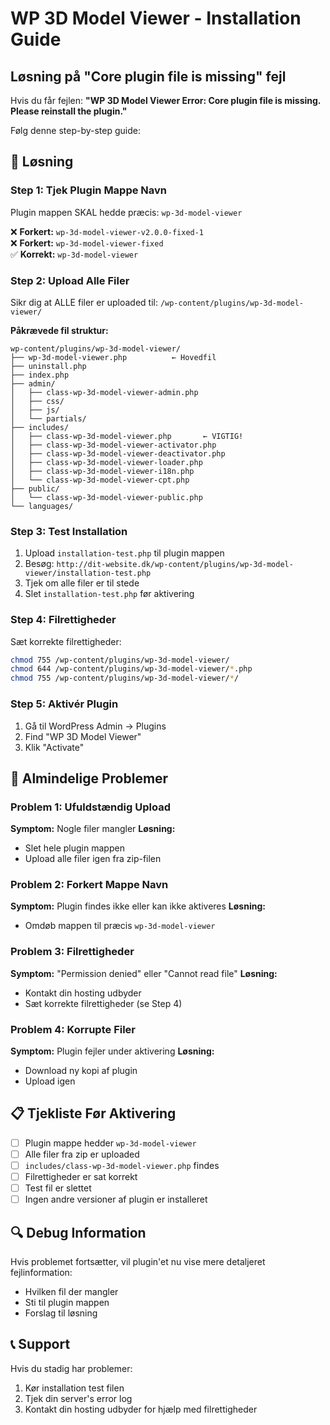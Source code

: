 # WP 3D Model Viewer - Installation Guide

## Løsning på "Core plugin file is missing" fejl

Hvis du får fejlen: **"WP 3D Model Viewer Error: Core plugin file is missing. Please reinstall the plugin."** 

Følg denne step-by-step guide:

## 🔧 Løsning

### Step 1: Tjek Plugin Mappe Navn
Plugin mappen SKAL hedde præcis: `wp-3d-model-viewer`

❌ **Forkert:** `wp-3d-model-viewer-v2.0.0-fixed-1`  
❌ **Forkert:** `wp-3d-model-viewer-fixed`  
✅ **Korrekt:** `wp-3d-model-viewer`

### Step 2: Upload Alle Filer
Sikr dig at ALLE filer er uploaded til: `/wp-content/plugins/wp-3d-model-viewer/`

**Påkrævede fil struktur:**
```
wp-content/plugins/wp-3d-model-viewer/
├── wp-3d-model-viewer.php          ← Hovedfil
├── uninstall.php
├── index.php
├── admin/
│   ├── class-wp-3d-model-viewer-admin.php
│   ├── css/
│   ├── js/
│   └── partials/
├── includes/
│   ├── class-wp-3d-model-viewer.php       ← VIGTIG!
│   ├── class-wp-3d-model-viewer-activator.php
│   ├── class-wp-3d-model-viewer-deactivator.php
│   ├── class-wp-3d-model-viewer-loader.php
│   ├── class-wp-3d-model-viewer-i18n.php
│   └── class-wp-3d-model-viewer-cpt.php
├── public/
│   └── class-wp-3d-model-viewer-public.php
└── languages/
```

### Step 3: Test Installation
1. Upload `installation-test.php` til plugin mappen
2. Besøg: `http://dit-website.dk/wp-content/plugins/wp-3d-model-viewer/installation-test.php`
3. Tjek om alle filer er til stede
4. Slet `installation-test.php` før aktivering

### Step 4: Filrettigheder
Sæt korrekte filrettigheder:
```bash
chmod 755 /wp-content/plugins/wp-3d-model-viewer/
chmod 644 /wp-content/plugins/wp-3d-model-viewer/*.php
chmod 755 /wp-content/plugins/wp-3d-model-viewer/*/
```

### Step 5: Aktivér Plugin
1. Gå til WordPress Admin → Plugins
2. Find "WP 3D Model Viewer"
3. Klik "Activate"

## 🚨 Almindelige Problemer

### Problem 1: Ufuldstændig Upload
**Symptom:** Nogle filer mangler
**Løsning:** 
- Slet hele plugin mappen
- Upload alle filer igen fra zip-filen

### Problem 2: Forkert Mappe Navn  
**Symptom:** Plugin findes ikke eller kan ikke aktiveres
**Løsning:**
- Omdøb mappen til præcis `wp-3d-model-viewer`

### Problem 3: Filrettigheder
**Symptom:** "Permission denied" eller "Cannot read file"
**Løsning:**
- Kontakt din hosting udbyder
- Sæt korrekte filrettigheder (se Step 4)

### Problem 4: Korrupte Filer
**Symptom:** Plugin fejler under aktivering
**Løsning:**
- Download ny kopi af plugin
- Upload igen

## 📋 Tjekliste Før Aktivering

- [ ] Plugin mappe hedder `wp-3d-model-viewer`
- [ ] Alle filer fra zip er uploaded
- [ ] `includes/class-wp-3d-model-viewer.php` findes
- [ ] Filrettigheder er sat korrekt
- [ ] Test fil er slettet
- [ ] Ingen andre versioner af plugin er installeret

## 🔍 Debug Information

Hvis problemet fortsætter, vil plugin'et nu vise mere detaljeret fejlinformation:
- Hvilken fil der mangler
- Sti til plugin mappen  
- Forslag til løsning

## 📞 Support

Hvis du stadig har problemer:
1. Kør installation test filen
2. Tjek din server's error log
3. Kontakt din hosting udbyder for hjælp med filrettigheder
